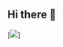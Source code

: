 ## Hi there 👋

[<img src="https://www.google.com/url?sa=i&url=http%3A%2F%2Fnews.mtv.it%2Flife%2Fle-10-gif-piu-divertenti-da-usare-questa-estate%2F&psig=AOvVaw0iP8K1SsYI-cNGgsCr3O5F&ust=1639232551446000&source=images&cd=vfe&ved=0CAsQjRxqFwoTCIiXn6W32fQCFQAAAAAdAAAAABAD">]

<!--
**NicoCrucco/NicoCrucco** is a ✨ _special_ ✨ repository because its `README.md` (this file) appears on your GitHub profile.

Here are some ideas to get you started:

- 🔭 I’m currently working on ...
- 🌱 I’m currently learning ...
- 👯 I’m looking to collaborate on ...
- 🤔 I’m looking for help with ...
- 💬 Ask me about ...
- 📫 How to reach me: ...
- 😄 Pronouns: ...
- ⚡ Fun fact: ...
-->

